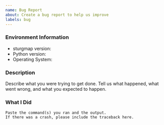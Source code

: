 ```yaml
---
name: Bug Report
about: Create a bug report to help us improve
labels: bug
---
```


<!-- Please search existing issues to avoid creating duplicates. -->

### Environment Information

-   sturgmap version:
-   Python version:
-   Operating System:

### Description

Describe what you were trying to get done.
Tell us what happened, what went wrong, and what you expected to happen.

### What I Did

```
Paste the command(s) you ran and the output.
If there was a crash, please include the traceback here.
```
